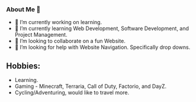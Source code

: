 ### About Me 👋
- 🔭 I’m currently working on learning.
- 🌱 I’m currently learning Web Development, Software Development, and Project Management.
- 👯 I’m looking to collaborate on a fun Website.
- 🤔 I’m looking for help with Website Navigation. Specifically drop downs.

## Hobbies:
- Learning.
- Gaming - Minecraft, Terraria, Call of Duty, Factorio, and DayZ.
- Cycling/Adventuring, would like to travel more.

<!--
**JordanPicton/JordanPicton** is a ✨ _special_ ✨ repository because its `README.md` (this file) appears on your GitHub profile.

Here are some ideas to get you started:

- 🔭 I’m currently working on ...
- 🤔 I’m looking for help with ...
- 💬 Ask me about ...
- 📫 How to reach me: ...
- 😄 Pronouns: ...
- ⚡ Fun fact: ...
-->
